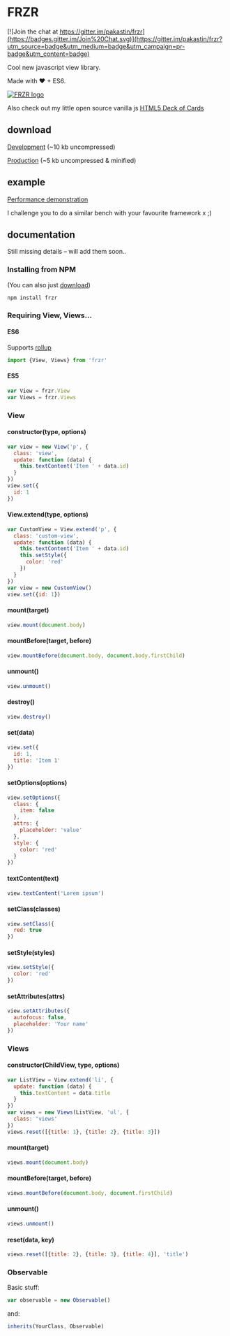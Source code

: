 # FRZR

[![Join the chat at https://gitter.im/pakastin/frzr](https://badges.gitter.im/Join%20Chat.svg)](https://gitter.im/pakastin/frzr?utm_source=badge&utm_medium=badge&utm_campaign=pr-badge&utm_content=badge)

Cool new javascript view library.

Made with ♥ + ES6.

[![FRZR logo](https://frzr.js.org/img/logo.svg)](https://frzr.js.org)

Also check out my little open source vanilla js [HTML5 Deck of Cards](https://deck-of-cards.js.org)

## download

[Development](http://frzrjs.github.io/frzr/dist/frzr.js) (~10 kb uncompressed)

[Production](http://frzrjs.github.io/frzr/dist/frzr.min.js) (~5 kb uncompressed & minified)

## example
[Performance demonstration](http://frzr.js.org/example/index.html)

I challenge you to do a similar bench with your favourite framework x ;)

## documentation
Still missing details – will add them soon..

### Installing from NPM
(You can also just [download](https://github.com/pakastin/frzr#download))
```
npm install frzr
```

### Requiring View, Views...

#### ES6
Supports [rollup](https://github.com/rollup/rollup/wiki/jsnext:main)
```js
import {View, Views} from 'frzr'
```

#### ES5

```js
var View = frzr.View
var Views = frzr.Views
```

### View

#### constructor(type, options)
```js
var view = new View('p', {
  class: 'view',
  update: function (data) {
    this.textContent('Item ' + data.id)
  }
})
view.set({
  id: 1
})
```

#### View.extend(type, options)
```js
var CustomView = View.extend('p', {
  class: 'custom-view',
  update: function (data) {
    this.textContent('Item ' + data.id)
    this.setStyle({
      color: 'red'
    })
  }
})
var view = new CustomView()
view.set({id: 1})
```

#### mount(target)
```js
view.mount(document.body)
```

#### mountBefore(target, before)
```js
view.mountBefore(document.body, document.body.firstChild)
```

#### unmount()
```js
view.unmount()
```

#### destroy()
```js
view.destroy()
```

#### set(data)
```js
view.set({
  id: 1,
  title: 'Item 1'
})
```

#### setOptions(options)
```js
view.setOptions({
  class: {
    item: false
  },
  attrs: {
    placeholder: 'value'
  },
  style: {
    color: 'red'
  }
})
```

#### textContent(text)
```js
view.textContent('Lorem ipsum')
```

#### setClass(classes)
```js
view.setClass({
  red: true
})
```

#### setStyle(styles)
```js
view.setStyle({
  color: 'red'
})
```

#### setAttributes(attrs)
```js
view.setAttributes({
  autofocus: false,
  placeholder: 'Your name'
})
```

### Views

#### constructor(ChildView, type, options)
```js
var ListView = View.extend('li', {
  update: function (data) {
    this.textContent = data.title
  }
})
var views = new Views(ListView, 'ul', {
  class: 'views'
})
views.reset([{title: 1}, {title: 2}, {title: 3}])
```

#### mount(target)
```js
views.mount(document.body)
```

#### mountBefore(target, before)
```js
views.mountBefore(document.body, document.firstChild)
```

#### unmount()
```js
views.unmount()
```

#### reset(data, key)
```js
views.reset([{title: 2}, {title: 3}, {title: 4}], 'title')
```

### Observable

Basic stuff:

```js
var observable = new Observable()
```

and:

```js
inherits(YourClass, Observable)
```
